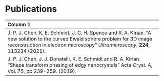 # Publications

| Column 1       |
| :------------- | 
|   J. P. J. Chen, K. E. Schmidt, J. C. H. Spence and R. A. Kirian. “A new solution to the curved Ewald sphere problem for 3D image reconstruction in electron microscopy” _Ultramicroscopy_, **224**, 113234 (2021).| 
| J. P. J. Chen, J. J. Donatelli, K. E. Schmidt and R. A. Kirian. “Shape transform phasing of edgy nanocrystals” Acta Cryst. A, Vol. 75, pp 239-259. (2019). |

